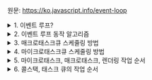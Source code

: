 원문: https://ko.javascript.info/event-loop

<details>
  <summary>1. 이벤트 루프?</summary>

  작업을 기다리고, 처리하고 다시 대기하며 계속적으로 돌아가는 JS 내 루프 
</details>

<details>
  <summary>2. 이벤트 루프 동작 알고리즘</summary>

  1. 매크로태스크 큐의 가장 오래된 작업 처리
  2. 마이크로태스크 큐가 빌때까지 마이크로 태스크 큐 작업 처리
  3. 렌더링 작업
  4. 매크로태스크 큐에 작업이 있다면 해당 작업 처리 및 대기
  5. 반복
</details>

<details>
  <summary>3. 매크로태스크큐 스케줄링 방법</summary>

  지연시간이 0인 setTimeout에 매크로태스크큐에 넣을 함수를 넣어줌
</details>

<details>
  <summary>4. 마이크로태스크큐 스케줄링 방법</summary>

  1. queueMicrotask(f) 함수 실행
  2. 프라미스의 핸들러(then) 활용
</details>

<details>
  <summary>5. 마이크로태스크, 매크로태스크, 렌더링 작업 순서</summary>  

  1. 마이크로태스크를 우선적으로 처리
  2. 매크로태스크 처리
  3. 렌더링 처리
</details>

<details>
  <summary>6. 콜스택, 태스크 큐의 작업 순서</summary>

  1. 콜 스택 내에 작업을 올리며 동기 작업 처리
  2. 비동기 작업을 만나면 비동기 작업을 Web API에 위임, 그 작업 결과로 실행할 콜백 함수를 태스크 큐에 적재
  3. 콜 스택 내 작업이 모두 처리됐다면 이벤트루프는 태스크 큐의 작업을 콜 스택에 올려 처리
</details>
